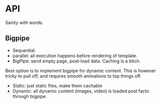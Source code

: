 # API
Sanity with words.

## Bigpipe
- Sequential.
- parallel: all execution happens before rendering of template.
- BigPipe: send empty page, post-load data. Caching is a bitch.

Best option is to implement bigpipe for dynamic content. This is however tricky to pull off, 
and requires smooth animations to top things off.

- Static: just static files, make them cachable
- Dynamic: all dynamic content (images, video) is loaded post facto through bigpipe.